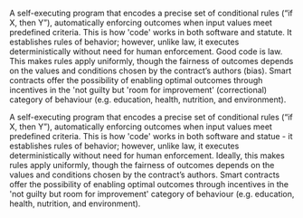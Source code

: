 
A self-executing program that encodes a precise set of conditional rules (“if X, then Y”), automatically enforcing outcomes when input values meet predefined criteria. This is how 'code' works in both software and statute. It establishes rules of behavior; however, unlike law, it executes deterministically without need for human enforcement. Good code is law. This makes rules apply uniformly, though the fairness of outcomes depends on the values and conditions chosen by the contract’s authors (bias). Smart contracts offer the possibility of enabling optimal outcomes through incentives in the 'not guilty but 'room for improvement' (correctional) category of behaviour (e.g. education, health, nutrition, and environment).

A self-executing program that encodes a precise set of conditional rules (“if X, then Y”), automatically enforcing outcomes when input values meet predefined criteria. This is how 'code' works in both software and statue - it establishes rules of behavior; however, unlike law, it executes deterministically without need for human enforcement. Ideally, this makes rules apply uniformly, though the fairness of outcomes depends on the values and conditions chosen by the contract’s authors. Smart contracts offer the possibility of enabling optimal outcomes through incentives in the 'not guilty but room for improvement' category of behaviour (e.g. education, health, nutrition, and environment).
